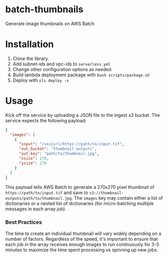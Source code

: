 # batch-thumbnails
Generate image thumbnails on AWS Batch

# Installation
1. Clone the library.
2. Add subnet-ids and vpc-ids to `serverless.yml`
3. Change other configuration options as needed.
4. Build lambda deployment package with `bash scripts/package.sh`
5. Deploy with `sls deploy -v`

# Usage
Kick off the service by uploading a JSON file to the ingest s3 bucket.  The service expects the following payload:

```json
{
  "images": [
    {
      "input": "/vsicurl/https://path/to/input.tif",
      "out_bucket": "thumbnail-outputs",
      "out_key": "path/to/thumbnail.jpg",
      "xsize": 270,
      "ysize": 270
    }
  ]
}
```

This payload tells AWS Batch to generate a 270x270 pixel thumbnail of `https://path/to/input.tif` and save to `s3://thumbnail-outputs/path/to/thumbnail.jpg`.  The `images` key may contain either a list of dictionaries or a nested list of dictionaries (for micro-batching multiple messages in each array job).

### Best Practices
The time to create an individual thumbnail will vary widely depending on a number of factors.  Regardless of the speed, it's important to ensure that each job in the array receives enough images to run continuously for 3-5 minutes to maximize the time spent processing vs spinning up new jobs.